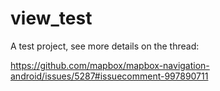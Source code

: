 # view_test

A test project, see more details on the thread:

https://github.com/mapbox/mapbox-navigation-android/issues/5287#issuecomment-997890711
